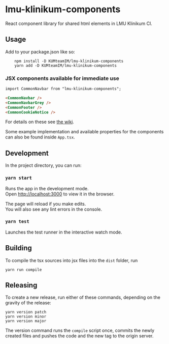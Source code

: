 # lmu-klinikum-components

React component library for shared html elements in LMU Klinikum CI.

## Usage

Add to your package.json like so:

```
    npm install -D KUMteamIM/lmu-klinikum-components
    yarn add -D KUMteamIM/lmu-klinikum-components
```

### JSX components available for immediate use

```html
import CommonNavbar from "lmu-klinikum-components";

<CommonNavbar />
<CommonNavbarGrey />
<CommonFooter />
<CommonCookieNotice />
```

For details on these see [the wiki](https://github.com/KUMteamIM/lmu-klinikum-components/wiki/Available-Components).

Some example implementation and available properties for the components can also be found inside `App.tsx`.

## Development

In the project directory, you can run:

### `yarn start`

Runs the app in the development mode.\
Open [http://localhost:3000](http://localhost:3000) to view it in the browser.

The page will reload if you make edits.\
You will also see any lint errors in the console.

### `yarn test`

Launches the test runner in the interactive watch mode.

## Building

To compile the tsx sources into jsx files into the `dist` folder, run

```
yarn run compile
```

## Releasing

To create a new release, run either of these commands, depending on the gravity of the release:

```
yarn version patch
yarn version minor
yarn version major
```

The version command runs the `compile` script once, commits the newly created files and pushes the code and the new tag to the origin server.
